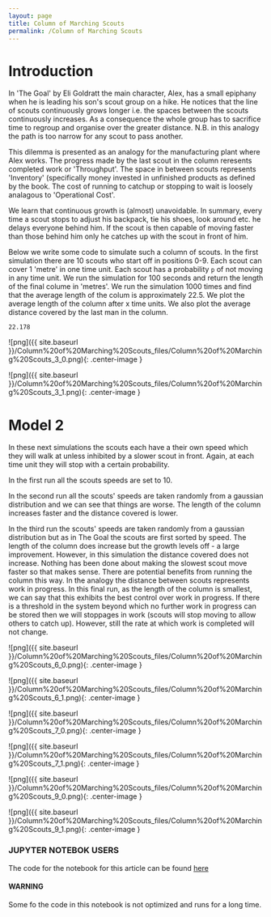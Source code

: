 ```yaml
---
layout: page
title: Column of Marching Scouts
permalink: /Column of Marching Scouts
---
```


# Introduction

In 'The Goal' by Eli Goldratt the main character, Alex, has a small epiphany when he is leading his son's scout group on a hike. He notices that the line of scouts continuously grows longer i.e. the spaces between the scouts continuously increases. As a consequence the whole group has to sacrifice time to regroup and organise over the greater distance. N.B. in this analogy the path is too narrow for any scout to pass another.

This dilemma is presented as an analogy for the manufacturing plant where Alex works. The progress made by the last scout in the column reresents completed work or 'Throughput'. The space in between scouts represents 'Inventory' (specifically money invested in unfinished products as defined by the book. The cost of running to catchup or stopping to wait is loosely analagous to 'Operational Cost'.

We learn that continuous growth is (almost) unavoidable. In summary, every time a scout stops to adjust his backpack, tie his shoes, look around etc. he delays everyone behind him. If the scout is then capable of moving faster than those behind him only he catches up with the scout in front of him.

Below we write some code to simulate such a column of scouts. In the first simulation there are 10 scouts who start off in positions 0-9. Each scout can cover 1 'metre' in one time unit. Each scout has a probability `p` of not moving in any time unit. We run the simulation for 100 seconds and return the length of the final colume in 'metres'. We run the simulation 1000 times and find that the average length of the colum is approximately 22.5. We plot the average length of the column after x time units. We also plot the average distance covered by the last man in the column.




    22.178



![png]({{ site.baseurl }}/Column%20of%20Marching%20Scouts_files/Column%20of%20Marching%20Scouts_3_0.png){: .center-image }

![png]({{ site.baseurl }}/Column%20of%20Marching%20Scouts_files/Column%20of%20Marching%20Scouts_3_1.png){: .center-image }

# Model 2

In these next simulations the scouts each have a their own speed which they will walk at unless inhibited by a slower scout in front. Again, at each time unit they will stop with a certain probability.

In the first run all the scouts speeds are set to 10.

In the second run all the scouts' speeds are taken randomly from a gaussian distribution and we can see that things are worse. The length of the column increases faster and the distance covered is lower.

In the third run the scouts' speeds are taken randomly from a gaussian distribution but as in The Goal the scouts are first sorted by speed. The length of the column does increase but the growth levels off - a large improvement. However, in this simulation the distance covered does not increase. Nothing has been done about making the slowest scout move faster so that makes sense. There are potential benefits from running the column this way. In the analogy the distance between scouts represents work in progress. In this final run, as the length of the column is smallest, we can say that this exhibits the best control over work in progress. If there is a threshold in the system beyond which no further work in progress can be stored then we will stoppages in work (scouts will stop moving to allow others to catch up). However, still the rate at which work is completed will not change.

![png]({{ site.baseurl }}/Column%20of%20Marching%20Scouts_files/Column%20of%20Marching%20Scouts_6_0.png){: .center-image }

![png]({{ site.baseurl }}/Column%20of%20Marching%20Scouts_files/Column%20of%20Marching%20Scouts_6_1.png){: .center-image }

![png]({{ site.baseurl }}/Column%20of%20Marching%20Scouts_files/Column%20of%20Marching%20Scouts_7_0.png){: .center-image }

![png]({{ site.baseurl }}/Column%20of%20Marching%20Scouts_files/Column%20of%20Marching%20Scouts_7_1.png){: .center-image }

![png]({{ site.baseurl }}/Column%20of%20Marching%20Scouts_files/Column%20of%20Marching%20Scouts_9_0.png){: .center-image }

![png]({{ site.baseurl }}/Column%20of%20Marching%20Scouts_files/Column%20of%20Marching%20Scouts_9_1.png){: .center-image }

### JUPYTER NOTEBOK USERS

The code for the notebook for this article can be found [here](https://github.com/hugoleeney/jupyter_notebooks/blob/main/The%20Goal%20-%20Eli%20Goldratt/Column%20of%20Marching%20Scouts.ipynb)

#### WARNING

Some fo the code in this notebook is not optimized and runs for a long time.

